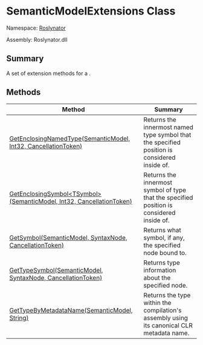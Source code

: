 # SemanticModelExtensions Class

Namespace: [Roslynator](../README.md)

Assembly: Roslynator\.dll

## Summary

A set of extension methods for a \.

## Methods

| Method| Summary|
| --- | --- |
| [GetEnclosingNamedType(SemanticModel, Int32, CancellationToken)](GetEnclosingNamedType/README.md) | Returns the innermost named type symbol that the specified position is considered inside of\. |
| [GetEnclosingSymbol\<TSymbol>(SemanticModel, Int32, CancellationToken)](GetEnclosingSymbol-1/README.md) | Returns the innermost symbol of type  that the specified position is considered inside of\. |
| [GetSymbol(SemanticModel, SyntaxNode, CancellationToken)](GetSymbol/README.md) | Returns what symbol, if any, the specified node bound to\. |
| [GetTypeSymbol(SemanticModel, SyntaxNode, CancellationToken)](GetTypeSymbol/README.md) | Returns type information about the specified node\. |
| [GetTypeByMetadataName(SemanticModel, String)](GetTypeByMetadataName/README.md) | Returns the type within the compilation's assembly using its canonical CLR metadata name\. |

